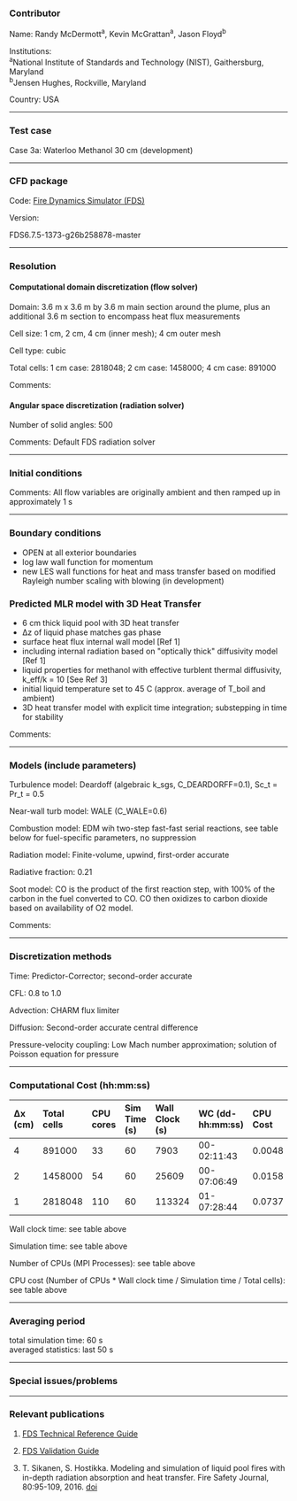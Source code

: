 
### Contributor
Name: Randy McDermott<sup>a</sup>, Kevin McGrattan<sup>a</sup>, Jason Floyd<sup>b</sup>

Institutions:  
<sup>a</sup>National Institute of Standards and Technology (NIST), Gaithersburg, Maryland  
<sup>b</sup>Jensen Hughes, Rockville, Maryland

Country: USA

------------------

### Test case

Case 3a: Waterloo Methanol 30 cm (development)

------------------

### CFD package
Code: [Fire Dynamics Simulator (FDS)](https://github.com/firemodels/fds)

Version:

FDS6.7.5-1373-g26b258878-master

------------------

### Resolution

#### Computational domain discretization (flow solver)
Domain: 3.6 m x 3.6 m by 3.6 m main section around the plume, plus an additional 3.6 m section to encompass heat flux measurements

Cell size: 1 cm, 2 cm, 4 cm (inner mesh); 4 cm outer mesh

Cell type: cubic

Total cells: 1 cm case: 2818048; 2 cm case: 1458000; 4 cm case: 891000

Comments:

#### Angular space discretization (radiation solver)
Number of solid angles: 500

Comments: Default FDS radiation solver

------------------

### Initial conditions
Comments: All flow variables are originally ambient and then ramped up in approximately 1 s

------------------

### Boundary conditions
* OPEN at all exterior boundaries  
* log law wall function for momentum  
* new LES wall functions for heat and mass transfer based on modified Rayleigh number scaling with blowing (in development)

### Predicted MLR model with 3D Heat Transfer
* 6 cm thick liquid pool with 3D heat transfer  
* ∆z of liquid phase matches gas phase  
* surface heat flux internal wall model [Ref 1]  
* including internal radiation based on "optically thick" diffusivity model [Ref 1]  
* liquid properties for methanol with effective turblent thermal diffusivity, k_eff/k = 10 [See Ref 3]  
* initial liquid temperature set to 45 C (approx. average of T_boil and ambient)  
* 3D heat transfer model with explicit time integration; substepping in time for stability

Comments:

------------------

### Models (include parameters)
Turbulence model: Deardoff (algebraic k_sgs, C_DEARDORFF=0.1), Sc_t = Pr_t = 0.5

Near-wall turb model: WALE (C_WALE=0.6)

Combustion model: EDM wih two-step fast-fast serial reactions, see table below for fuel-specific parameters, no suppression

Radiation model: Finite-volume, upwind, first-order accurate

Radiative fraction: 0.21

Soot model: CO is the product of the first reaction step, with 100% of the carbon in the fuel converted to CO. CO then oxidizes to carbon dioxide based on availability of O2 model.

Comments:

------------------

### Discretization methods
Time: Predictor-Corrector; second-order accurate

CFL: 0.8 to 1.0

Advection: CHARM flux limiter

Diffusion: Second-order accurate central difference

Pressure-velocity coupling: Low Mach number approximation; solution of Poisson equation for pressure

------------------

### Computational Cost (hh:mm:ss)

| ∆x (cm) | Total cells | CPU cores | Sim Time (s) | Wall Clock (s) | WC (dd-hh:mm:ss) | CPU Cost |
| :-------| :-----------| :-------- | :----------- | :------------- | :--------------- | :------- |
| 4       | 891000      | 33        | 60           | 7903           | 00-02:11:43      | 0.0048   |
| 2       | 1458000     | 54        | 60           | 25609          | 00-07:06:49      | 0.0158   |
| 1       | 2818048     | 110       | 60           | 113324         | 01-07:28:44      | 0.0737   |

Wall clock time: see table above

Simulation time: see table above

Number of CPUs (MPI Processes): see table above

CPU cost (Number of CPUs * Wall clock time / Simulation time / Total cells): see table above

------------------

### Averaging period

total simulation time: 60 s  
averaged statistics: last 50 s

------------------

### Special issues/problems

------------------

### Relevant publications
1. [FDS Technical Reference Guide](https://github.com/firemodels/fds/releases)

2. [FDS Validation Guide](https://github.com/firemodels/fds/releases)

3. T. Sikanen, S. Hostikka. Modeling and simulation of liquid pool fires with in-depth radiation absorption and heat transfer. Fire Safety Journal, 80:95-109, 2016. [doi](https://doi.org/10.1016/j.firesaf.2016.01.002)

